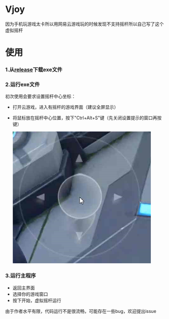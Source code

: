 # Vjoy
因为手机玩游戏太卡所以用网易云游戏玩的时候发现不支持摇杆所以自己写了这个虚拟摇杆

# 使用

### 1.从[release](https://github.com/zhukongqwq/Vjoy/releases/latest)下载exe文件

### 2.运行exe文件

初次使用会要求设置摇杆中心坐标：

- 打开云游戏，进入有摇杆的游戏界面（建议全屏显示）

- 将鼠标放在摇杆中心位置，按下"Ctrl+Alt+S"键（先关闭设置提示的窗口再按键）

  ![untitled](./res/untitled.png)

### 3.运行主程序

- 返回主界面
- 选择你的游戏窗口
- 按下开始，虚拟摇杆运行

由于作者水平有限，代码运行不是很流畅，可能存在一些bug，欢迎提出issue
